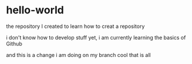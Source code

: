 # hello-world
the repository I created to learn how to creat a repository

i don't know how to develop stuff yet, i am currently learning the basics of Github

and this is a change i am doing on my branch
cool that is all
